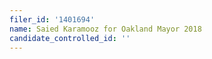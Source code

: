 ```yaml
---
filer_id: '1401694'
name: Saied Karamooz for Oakland Mayor 2018
candidate_controlled_id: ''
---
```


